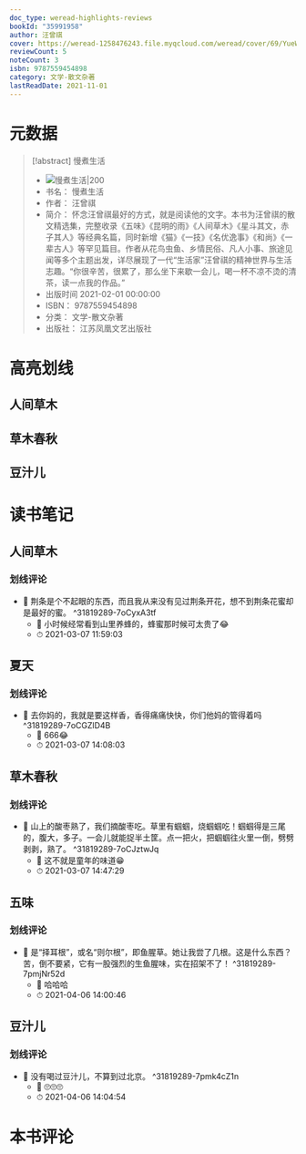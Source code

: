 ```yaml
---
doc_type: weread-highlights-reviews
bookId: "35991958"
author: 汪曾祺
cover: https://weread-1258476243.file.myqcloud.com/weread/cover/69/YueWen_35991958/t7_YueWen_35991958.jpg
reviewCount: 5
noteCount: 3
isbn: 9787559454898
category: 文学-散文杂著
lastReadDate: 2021-11-01
---
```

# 元数据
> [!abstract] 慢煮生活
> - ![ 慢煮生活|200](https://weread-1258476243.file.myqcloud.com/weread/cover/69/YueWen_35991958/t7_YueWen_35991958.jpg)
> - 书名： 慢煮生活
> - 作者： 汪曾祺
> - 简介： 怀念汪曾祺最好的方式，就是阅读他的文字。本书为汪曾祺的散文精选集，完整收录《五味》《昆明的雨》《人间草木》《星斗其文，赤子其人》等经典名篇，同时新增《猫》《一技》《名优逸事》《和尚》《一辈古人》等罕见篇目。作者从花鸟虫鱼、乡情民俗、凡人小事、旅途见闻等多个主题出发，详尽展现了一代“生活家”汪曾祺的精神世界与生活志趣。“你很辛苦，很累了，那么坐下来歇一会儿，喝一杯不凉不烫的清茶，读一点我的作品。”
> - 出版时间 2021-02-01 00:00:00
> - ISBN： 9787559454898
> - 分类： 文学-散文杂著
> - 出版社： 江苏凤凰文艺出版社

# 高亮划线

## 人间草木

 
## 草木春秋

 
## 豆汁儿

 
# 读书笔记

## 人间草木

### 划线评论
- 📌 荆条是个不起眼的东西，而且我从来没有见过荆条开花，想不到荆条花蜜却是最好的蜜。  ^31819289-7oCyxA3tf
    - 💭 小时候经常看到山里养蜂的，蜂蜜那时候可太贵了😂
    - ⏱ 2021-03-07 11:59:03
   
## 夏天

### 划线评论
- 📌 去你妈的，我就是要这样香，香得痛痛快快，你们他妈的管得着吗  ^31819289-7oCGZlD4B
    - 💭 666😂
    - ⏱ 2021-03-07 14:08:03
   
## 草木春秋

### 划线评论
- 📌 山上的酸枣熟了，我们摘酸枣吃。草里有蝈蝈，烧蝈蝈吃！蝈蝈得是三尾的，腹大，多子。一会儿就能捉半土筐。点一把火，把蝈蝈往火里一倒，劈劈剥剥，熟了。  ^31819289-7oCJztwJq
    - 💭 这不就是童年的味道😁
    - ⏱ 2021-03-07 14:47:29
   
## 五味

### 划线评论
- 📌 是“择耳根”，或名“则尔根”，即鱼腥草。她让我尝了几根。这是什么东西？苦，倒不要紧，它有一股强烈的生鱼腥味，实在招架不了！  ^31819289-7pmjNr52d
    - 💭 哈哈哈
    - ⏱ 2021-04-06 14:00:46
   
## 豆汁儿

### 划线评论
- 📌 没有喝过豆汁儿，不算到过北京。  ^31819289-7pmk4cZ1n
    - 💭 🙄🙄🙄
    - ⏱ 2021-04-06 14:04:54
   
# 本书评论
